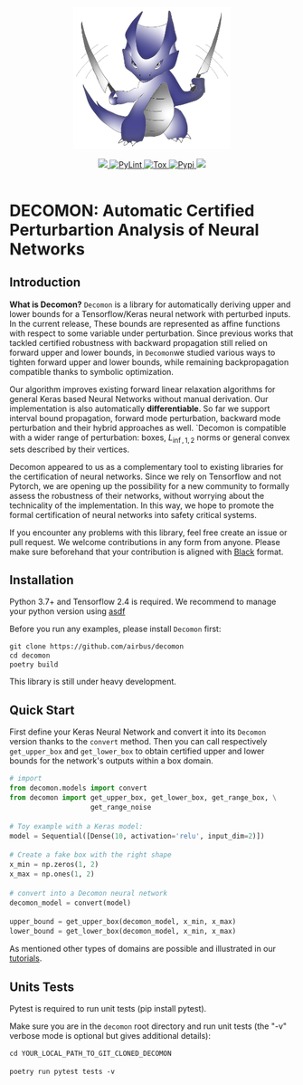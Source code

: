 <div align="center">
    <img src="docs/assets/banner.jpg" width="55%" alt="Decomon" align="center" />
</div>
<br>

<div align="center">
    <a href="#">
        <img src="https://img.shields.io/badge/Python-3.6, 3.7, 3.8-efefef">
    </a>
    <a href="https://github.com/airbus/decomon/actions/workflows/python-lints.yml">
        <img alt="PyLint" src="https://github.com/airbus/decomon/actions/workflows/python-lints.yml/badge.svg">
    </a>
    <a href="https://github.com/airbus/decomon/actions/workflows/python-tests.yml">
        <img alt="Tox" src="https://github.com/airbus/decomon/actions/workflows/python-tests.yml/badge.svg">
    </a>
     <a href="https://github.com/airbus/decomon/actions/workflows/python-publish.yml">
        <img alt="Pypi" src="https://github.com/airbus/decomon/actions/workflows/python-publish.yml/badge.svg">
    </a>
    <a href="#">
        <img src="https://img.shields.io/badge/License-MIT-efefef">
    </a>
</div>
<br>

# DECOMON: Automatic Certified Perturbartion Analysis of Neural Networks

## Introduction

**What is Decomon?** `Decomon` is a library for automatically deriving upper and lower bounds 
for a Tensorflow/Keras neural network
with perturbed inputs. In the current release, These bounds are represented as affine functions
with respect to some variable under perturbation.
Since previous works that tackled certified robustness with backward propagation still relied on forward
upper and lower bounds, in `Decomon`we studied various ways to tighten forward upper and
lower bounds, while remaining backpropagation compatible
 thanks to symbolic optimization.

Our algorithm improves existing forward linear relaxation algorithms for general
Keras based Neural Networks without manual derivation. Our implementation is also automatically
**differentiable**. So far we support interval bound propagation, forward mode perturbation, backward mode perturbation and their hybrid approaches as well. 
`Decomon is compatible with a wider range of perturbation:
boxes, $L_{\inf, 1, 2}$ norms or general convex sets described by their vertices.

Decomon appeared to us as a complementary tool to existing libraries for the certification of neural networks. 
Since we rely on Tensorflow and not Pytorch, we are opening up the possibility for a new community
to formally assess the robustness of their networks, without worrying about the technicality of
the implementation. In this way, we hope to promote the formal certification of neural networks 
into safety critical systems.


If you encounter any problems with this library, feel free create an issue or pull request. We
welcome contributions in any form from anyone. Please make sure beforehand that your contribution
is aligned with [Black](https://github.com/psf/black) format.

## Installation

Python 3.7+ and Tensorflow 2.4 is required. We recommend to manage your python version using 
[asdf](https://asdf-vm.com/#/core-manage-asdf)

Before you run any examples, please install `Decomon` first:

```
git clone https://github.com/airbus/decomon
cd decomon
poetry build
```

This library is still under heavy development.

## Quick Start

First define your Keras Neural Network and convert it into its `Decomon` version
thanks to the `convert` method. Then you can call respectively `get_upper_box`
and `get_lower_box` to obtain certified upper and lower bounds for the network's outputs
within a box domain. 

````python
# import
from decomon.models import convert
from decomon import get_upper_box, get_lower_box, get_range_box, \
                    get_range_noise

# Toy example with a Keras model:
model = Sequential([Dense(10, activation='relu', input_dim=2)])

# Create a fake box with the right shape
x_min = np.zeros(1, 2)
x_max = np.ones(1, 2)

# convert into a Decomon neural network
decomon_model = convert(model)

upper_bound = get_upper_box(decomon_model, x_min, x_max)
lower_bound = get_lower_box(decomon_model, x_min, x_max)
````

As mentioned other types of domains are possible and illustrated 
in our [tutorials](tutorials).

## Units Tests

Pytest is required to run unit tests (pip install pytest).

Make sure you are in the `decomon` root directory and run unit tests (the "-v" verbose mode is optional but gives additional details):

```
cd YOUR_LOCAL_PATH_TO_GIT_CLONED_DECOMON

poetry run pytest tests -v
```
